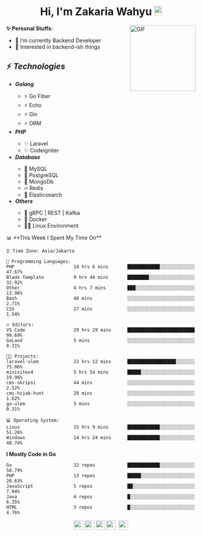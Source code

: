 <h1 align="center">Hi, I'm Zakaria Wahyu <img src="https://github.com/TheDudeThatCode/TheDudeThatCode/blob/master/Assets/Hi.gif" width="20px" height="25px"></h1>

<img align="right" alt="GIF" height="175px" src="https://www.nayakapratama.co.id/wp-content/uploads/2019/07/Website-Maintenance.gif" />

**✨ Personal Stuffs:**
- 🔭 I’m currently Backend Developer
- 🌱 Interested in backend-ish things

<h2>⚡ <i>Technologies</i></h2>
<ul>
<li><strong><i>Golang</i></strong></li>
  <ul>
    <li>⚡ Go Fiber</li>
    <li>⚡ Echo</li>
    <li>⚡ Gin</li>
    <li>⚡ ORM</li>
  </ul>
<li><strong><i>PHP</i></strong></li>
  <ul>
    <li>✨ Laravel</li>
    <li>✨ Codeigniter</li>
  </ul>
<li><strong><i>Database</i></strong></li>
  <ul>
    <li>🐬 MySQL</li>
    <li>🐘 PostgreSQL</li>
    <li>🍃 MongoDb</li>
    <li>🔥 Redis</li>
    <li>🔎 Elasticsearch</li>
  </ul>
  <li><strong><i>Others</i></strong></li>
  <ul>
    <li>💫 gRPC | REST | Kafka</li>
    <li>🐳 Docker</li>
    <li>👨‍💻 Linux Environment</li>
  </ul>
</ul>
<!--START_SECTION:waka-->
📊 **This Week I Spent My Time On** 

```text
⌚︎ Time Zone: Asia/Jakarta

💬 Programming Languages: 
PHP                      14 hrs 6 mins       ████████████░░░░░░░░░░░░░   47.67% 
Blade Template           9 hrs 44 mins       ████████░░░░░░░░░░░░░░░░░   32.92% 
Other                    4 hrs 7 mins        ███░░░░░░░░░░░░░░░░░░░░░░   13.96% 
Bash                     48 mins             ░░░░░░░░░░░░░░░░░░░░░░░░░   2.71% 
CSS                      27 mins             ░░░░░░░░░░░░░░░░░░░░░░░░░   1.54%

🔥 Editors: 
VS Code                  29 hrs 29 mins      █████████████████████████   99.69% 
GoLand                   5 mins              ░░░░░░░░░░░░░░░░░░░░░░░░░   0.31%

🐱‍💻 Projects: 
laravel-ulem             22 hrs 12 mins      ██████████████████░░░░░░░   75.06% 
minisitev4               5 hrs 54 mins       █████░░░░░░░░░░░░░░░░░░░░   19.96% 
cms-skripsi              44 mins             ░░░░░░░░░░░░░░░░░░░░░░░░░   2.52% 
cms-hijab-hunt           28 mins             ░░░░░░░░░░░░░░░░░░░░░░░░░   1.62% 
go-ulem                  5 mins              ░░░░░░░░░░░░░░░░░░░░░░░░░   0.31%

💻 Operating System: 
Linux                    15 hrs 9 mins       ████████████░░░░░░░░░░░░░   51.26% 
Windows                  14 hrs 24 mins      ████████████░░░░░░░░░░░░░   48.74%

```

**I Mostly Code in Go** 

```text
Go                       32 repos            ████████████░░░░░░░░░░░░░   50.79% 
PHP                      13 repos            █████░░░░░░░░░░░░░░░░░░░░   20.63% 
JavaScript               5 repos             ██░░░░░░░░░░░░░░░░░░░░░░░   7.94% 
Java                     4 repos             █░░░░░░░░░░░░░░░░░░░░░░░░   6.35% 
HTML                     3 repos             █░░░░░░░░░░░░░░░░░░░░░░░░   4.76%

```



<!--END_SECTION:waka-->

<p align="center">
<a href="https://www.linkedin.com/in/zakariawahyu" target="_blank"><img src="https://img.shields.io/badge/linkedin-%230077B5.svg?&style=for-the-badge&logo=linkedin&logoColor=white" height=25></a>
<a href="https://medium.com/@zakariawahyu" target="_blank"><img src="https://img.shields.io/badge/Medium-12100E?style=for-the-badge&logo=medium&logoColor=white" height=25></a>
<a href="https://medium.com/@zakariawahyu" target="_blank"><img src="https://img.shields.io/badge/Portfolio-2300843e?style=for-the-badge&logo=About.me&logoColor=white" height=25></a>
<a href="https://www.twitter.com/_zakariawahyu" target="_blank"><img src="https://img.shields.io/badge/twitter-%231DA1F2.svg?&style=for-the-badge&logo=twitter&logoColor=white" height=25></a> 
<a href="https://www.instagram.com/_zakariawahyu" target="_blank"><img src="https://img.shields.io/badge/instagram-%23E4405F.svg?&style=for-the-badge&logo=instagram&logoColor=white" height=25></a>
